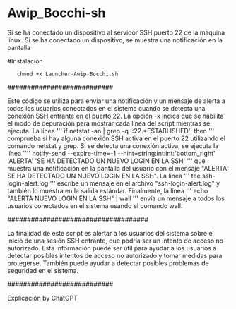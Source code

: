 # Awip_Bocchi-sh
Si se ha conectado un dispositivo al servidor SSH puerto 22 de la maquina linux. Si se ha conectado un dispositivo, se muestra una notificación en la pantalla




                            

   #Instalación


       chmod +x Launcher-Awip-Bocchi.sh     










###########################


Este código se utiliza para enviar una notificación y un mensaje de alerta a todos los usuarios conectados en el sistema cuando se detecta una conexión SSH entrante en el puerto 22. La opción -x indica que se habilita el modo de depuración para mostrar cada línea del script mientras se ejecuta. La línea ''' if netstat -an | grep -q ':22.*ESTABLISHED'; then ''' comprueba si hay alguna conexión SSH activa en el puerto 22 utilizando el comando netstat y grep. Si se detecta una conexión activa, se ejecuta la línea '''' notify-send --expire-time=-1 --hint=string:int:int:'bottom_right' 'ALERTA' 'SE HA DETECTADO UN NUEVO LOGIN EN LA SSH' ''' que muestra una notificación en la pantalla del usuario con el mensaje "ALERTA: SE HA DETECTADO UN NUEVO LOGIN EN LA SSH". La línea ''' tee ssh-login-alert.log ''' escribe un mensaje en el archivo "ssh-login-alert.log" y también lo muestra en la salida estándar. Finalmente, la línea ''' echo "ALERTA NUEVO LOGIN EN LA SSH" | wall '''  envía un mensaje a todos los usuarios conectados en el sistema usando el comando wall.



####################################


La finalidad de este script es alertar a los usuarios del sistema sobre el inicio de una sesión SSH entrante, que podría ser un intento de acceso no autorizado. Esta información puede ser útil para ayudar a los usuarios a detectar posibles intentos de acceso no autorizado y tomar medidas para protegerse. También puede ayudar a detectar posibles problemas de seguridad en el sistema.

###########################

Explicación by ChatGPT
